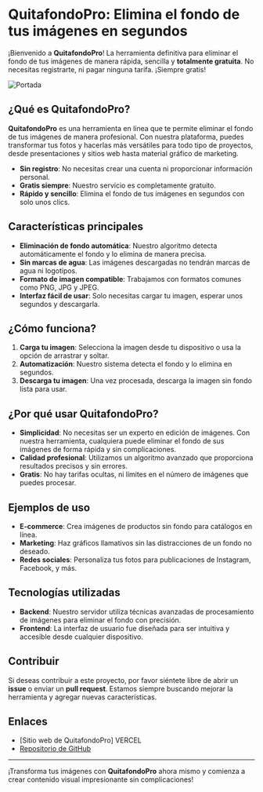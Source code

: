 # QuitafondoPro: Elimina el fondo de tus imágenes en segundos

¡Bienvenido a **QuitafondoPro**! La herramienta definitiva para eliminar el fondo de tus imágenes de manera rápida, sencilla y **totalmente gratuita**. No necesitas registrarte, ni pagar ninguna tarifa. ¡Siempre gratis!

![Portada](https://www.webcincodev.com/blog/wp-content/uploads/2024/11/Black-and-Beige-Simple-Tablet-UI-Design-Mockup-Instagram-Post.png)

## ¿Qué es QuitafondoPro?

**QuitafondoPro** es una herramienta en línea que te permite eliminar el fondo de tus imágenes de manera profesional. Con nuestra plataforma, puedes transformar tus fotos y hacerlas más versátiles para todo tipo de proyectos, desde presentaciones y sitios web hasta material gráfico de marketing. 

- **Sin registro**: No necesitas crear una cuenta ni proporcionar información personal.
- **Gratis siempre**: Nuestro servicio es completamente gratuito.
- **Rápido y sencillo**: Elimina el fondo de tus imágenes en segundos con solo unos clics.

## Características principales

- **Eliminación de fondo automática**: Nuestro algoritmo detecta automáticamente el fondo y lo elimina de manera precisa.
- **Sin marcas de agua**: Las imágenes descargadas no tendrán marcas de agua ni logotipos.
- **Formato de imagen compatible**: Trabajamos con formatos comunes como PNG, JPG y JPEG.
- **Interfaz fácil de usar**: Solo necesitas cargar tu imagen, esperar unos segundos y descargarla.

## ¿Cómo funciona?

1. **Carga tu imagen**: Selecciona la imagen desde tu dispositivo o usa la opción de arrastrar y soltar.
2. **Automatización**: Nuestro sistema detecta el fondo y lo elimina en segundos.
3. **Descarga tu imagen**: Una vez procesada, descarga la imagen sin fondo lista para usar.

## ¿Por qué usar QuitafondoPro?

- **Simplicidad**: No necesitas ser un experto en edición de imágenes. Con nuestra herramienta, cualquiera puede eliminar el fondo de sus imágenes de forma rápida y sin complicaciones.
- **Calidad profesional**: Utilizamos un algoritmo avanzado que proporciona resultados precisos y sin errores.
- **Gratis**: No hay tarifas ocultas, ni límites en el número de imágenes que puedes procesar.

## Ejemplos de uso

- **E-commerce**: Crea imágenes de productos sin fondo para catálogos en línea.
- **Marketing**: Haz gráficos llamativos sin las distracciones de un fondo no deseado.
- **Redes sociales**: Personaliza tus fotos para publicaciones de Instagram, Facebook, y más.

## Tecnologías utilizadas

- **Backend**: Nuestro servidor utiliza técnicas avanzadas de procesamiento de imágenes para eliminar el fondo con precisión.
- **Frontend**: La interfaz de usuario fue diseñada para ser intuitiva y accesible desde cualquier dispositivo.

## Contribuir

Si deseas contribuir a este proyecto, por favor siéntete libre de abrir un **issue** o enviar un **pull request**. Estamos siempre buscando mejorar la herramienta y agregar nuevas características.

## Enlaces

- [Sitio web de QuitafondoPro] VERCEL
- [Repositorio de GitHub](https://github.com/jacar/quitafondo)

---

¡Transforma tus imágenes con **QuitafondoPro** ahora mismo y comienza a crear contenido visual impresionante sin complicaciones!
